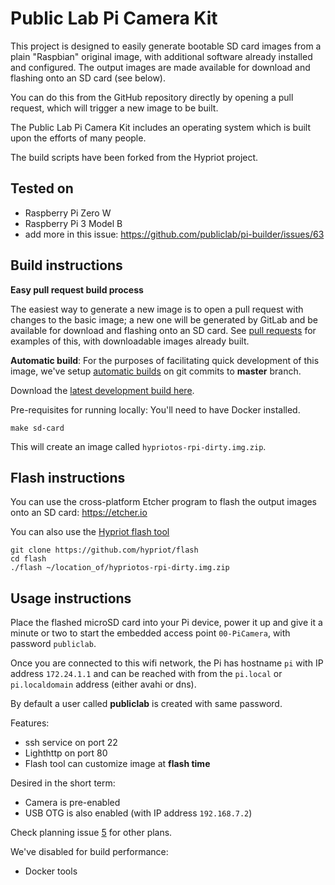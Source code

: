 
# Public Lab Pi Camera Kit

This project is designed to easily generate bootable SD card images from a plain "Raspbian" original image, with additional software already installed and configured. The output images are made available for download and flashing onto an SD card (see below). 

You can do this from the GitHub repository directly by opening a pull request, which will trigger a new image to be built. 

The Public Lab Pi Camera Kit includes an operating system which is built upon the efforts of many people.

The build scripts have been forked from the Hypriot project.

## Tested on

* Raspberry Pi Zero W
* Raspberry Pi 3 Model B
* add more in this issue: https://github.com/publiclab/pi-builder/issues/63

## Build instructions

**Easy pull request build process**

The easiest way to generate a new image is to open a pull request with changes to the basic image; a new one will be generated by GitLab and be available for download and flashing onto an SD card. See [pull requests](https://github.com/publiclab/image-builder-pi/pulls) for examples of this, with downloadable images already built. 

**Automatic build**: For the purposes of facilitating quick development of this image, we've setup [automatic builds](https://jenkins.laboratoriopublico.org/job/Raspberry%20Kit%20Image/) on git commits to **master** branch. 

Download the [latest development build here](https://jenkins.laboratoriopublico.org/job/Raspberry%20Kit%20Image/ws/hypriotos-rpi-dirty.img.zip).

Pre-requisites for running locally: You'll need to have Docker installed.

```
make sd-card
```

This will create an image called `hypriotos-rpi-dirty.img.zip`.

## Flash instructions

You can use the cross-platform Etcher program to flash the output images onto an SD card: https://etcher.io

You can also use the [Hypriot flash tool](https://github.com/hypriot/flash)

```
git clone https://github.com/hypriot/flash
cd flash
./flash ~/location_of/hypriotos-rpi-dirty.img.zip
```

## Usage instructions

Place the flashed microSD card into your Pi device, power it up and give it a minute or two to start the embedded access point `00-PiCamera`, with password `publiclab`.

Once you are connected to this wifi network, the Pi has hostname `pi` with IP address `172.24.1.1` and can be reached with from the `pi.local` or `pi.localdomain` address (either avahi or dns).

By default a user called **publiclab** is created with same password.

Features:
  - ssh service on port 22
  - Lighthttp on port 80
  - Flash tool can customize image at **flash time**

Desired in the short term:
  - Camera is pre-enabled
  - USB OTG is also enabled (with IP address `192.168.7.2`)

Check planning issue [5](https://github.com/publiclab/image-builder-rpi/issues/5) for other plans.

We've disabled for build performance:
  - Docker tools
